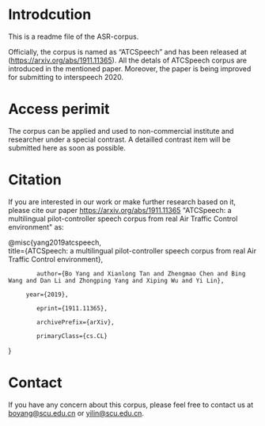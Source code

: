# Introdcution
This is a readme file of the ASR-corpus.

Officially, the corpus is named as “ATCSpeech” and has been released at (https://arxiv.org/abs/1911.11365). 
All the detals of ATCSpeech corpus are introduced in the mentioned paper. 
Moreover, the paper is being improved for submitting to interspeech 2020. 


# Access perimit

The corpus can be applied and used to non-commercial institute and researcher under a special contrast.
A detailled contrast item will be submitted here as soon as possible.



# Citation

If you are interested in our work or make further research based on it, please cite our paper <https://arxiv.org/abs/1911.11365>
"ATCSpeech: a multilingual pilot-controller speech corpus from real Air Traffic Control environment" as:
  
  
@misc{yang2019atcspeech,  
            title={ATCSpeech: a multilingual pilot-controller speech corpus from real Air Traffic Control environment},  
    
            author={Bo Yang and Xianlong Tan and Zhengmao Chen and Bing Wang and Dan Li and Zhongping Yang and Xiping Wu and Yi Lin},  
    
         year={2019},  
    
            eprint={1911.11365},  
    
            archivePrefix={arXiv},  
    
            primaryClass={cs.CL}  
    
}

# Contact
If you have any concern about this corpus, please feel free to contact us at boyang@scu.edu.cn or yilin@scu.edu.cn.
